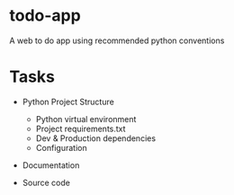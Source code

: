 # todo-app

A web to do app using recommended python conventions

# Tasks

-  Python Project Structure
    - Python virtual environment
    - Project requirements.txt
    - Dev & Production dependencies
    - Configuration

- Documentation

- Source code
